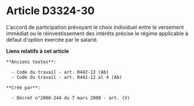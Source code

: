 # Article D3324-30

L'accord de participation prévoyant le choix individuel entre le versement immédiat ou le réinvestissement des intérêts
précise le régime applicable à défaut d'option exercée par le salarié.

**Liens relatifs à cet article**

	**Anciens textes**:

	  - Code du travail - art. R442-12 (Ab)
	  - Code du travail - art. R442-12 al 4 (Ab)

	**Créé par**:

	  - Décret n°2008-244 du 7 mars 2008 - art. (V)
